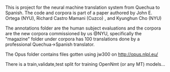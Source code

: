 This is project for the neural machine translation system from Quechua to Spanish.
The code and corpora is part of a paper authored by John E. Ortega (NYU), Richard Castro Mamani (Cuzco) , and Kyunghun Cho (NYU)

The annotations folder are the human subject evaluations and the corpora are the new corpora commissioned by us @NYU, specifically the "magazine" folder under corpora has 100 translations done by a professional Quechua->Spanish translator.

The Opus folder contains files gotten using jw300 on http://opus.nlpl.eu/

There is a train,validate,test split for training OpenNmt (or any MT) models...

